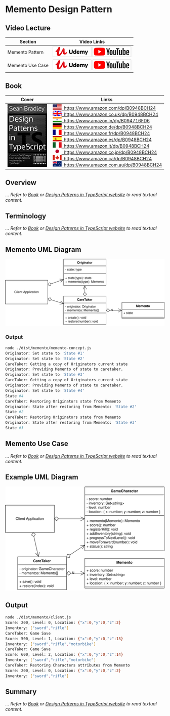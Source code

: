 # Memento Design Pattern

## Video Lecture

| Section           | Video Links                                                                                                                                                                                                          |
| ----------------- | -------------------------------------------------------------------------------------------------------------------------------------------------------------------------------------------------------------------- |
| Memento Pattern  | <a class="udemyVideoLink" href="https://www.udemy.com/course/design-patterns-typescript/learn/lecture/27133734/?referralCode=6384C079FB0A503DB9D9" target="_blank" title="Memento"><img src="../img/udemy_btn_sm.gif" alt="Memento"/></a>&nbsp;<a id="ytVideoLink" href="https://www.youtube.com/watch?v=A3K_cdkIpmQ&list=PLKWUX7aMnlELvv8bXquIgxXYyHH5SFlaP" target="_blank" title="Memento Pattern"><img src="../img/yt_btn_sm.gif" alt="Memento Pattern"/></a>   |
| Memento Use Case | <a class="udemyVideoLink" href="https://www.udemy.com/course/design-patterns-typescript/learn/lecture/27133736/?referralCode=6384C079FB0A503DB9D9" target="_blank" title="Memento Use Case"><img src="../img/udemy_btn_sm.gif" alt="Memento Use Case"/></a>&nbsp;<a id="ytVideoLink" href="https://www.youtube.com/watch?v=1DGRw1wzM_8&list=PLKWUX7aMnlELvv8bXquIgxXYyHH5SFlaP" target="_blank" title="Memento Use Case"><img src="../img/yt_btn_sm.gif" alt="Memento Use Case"/></a> |

## Book 

Cover | Links
-|-
![Design Patterns In TypeScript (ASIN : B0948BCH24)](../img/dp_typescript_125.jpg) | &nbsp;<a href="https://www.amazon.com/dp/B0948BCH24"><img src="../img/flag_us.gif">&nbsp; https://www.amazon.com/dp/B0948BCH24</a><br/>&nbsp;<a href="https://www.amazon.co.uk/dp/B0948BCH24"><img src="../img/flag_uk.gif">&nbsp; https://www.amazon.co.uk/dp/B0948BCH24</a><br/>&nbsp;<a href="https://www.amazon.in/dp/B094716FD6"><img src="../img/flag_in.gif">&nbsp; https://www.amazon.in/dp/B094716FD6</a><br/>&nbsp;<a href="https://www.amazon.de/dp/B0948BCH24"><img src="../img/flag_de.gif">&nbsp; https://www.amazon.de/dp/B0948BCH24</a><br/>&nbsp;<a href="https://www.amazon.fr/dp/B0948BCH24"><img src="../img/flag_fr.gif">&nbsp; https://www.amazon.fr/dp/B0948BCH24</a><br/>&nbsp;<a href="https://www.amazon.es/dp/B0948BCH24"><img src="../img/flag_es.gif">&nbsp; https://www.amazon.es/dp/B0948BCH24</a><br/>&nbsp;<a href="https://www.amazon.it/dp/B0948BCH24"><img src="../img/flag_it.gif">&nbsp; https://www.amazon.it/dp/B0948BCH24</a><br/>&nbsp;<a href="https://www.amazon.co.jp/dp/B0948BCH24"><img src="../img/flag_jp.gif">&nbsp; https://www.amazon.co.jp/dp/B0948BCH24</a><br/>&nbsp;<a href="https://www.amazon.ca/dp/B0948BCH24"><img src="../img/flag_ca.gif">&nbsp; https://www.amazon.ca/dp/B0948BCH24</a><br/>&nbsp;<a href="https://www.amazon.com.au/dp/B0948BCH24"><img src="../img/flag_au.gif">&nbsp; https://www.amazon.com.au/dp/B0948BCH24</a>

## Overview

_... Refer to [Book](https://www.amazon.com/dp/B0948BCH24) or [Design Patterns in TypeScript website](https://sbcode.net/typescript/) to read textual content._

## Terminology

_... Refer to [Book](https://www.amazon.com/dp/B0948BCH24) or [Design Patterns in TypeScript website](https://sbcode.net/typescript/) to read textual content._

## Memento UML Diagram

![Memento UML Diagram](../img/memento_concept.svg)

### Output

```bash
node ./dist/memento/memento-concept.js
Originator: Set state to 'State #1'
Originator: Set state to 'State #2'
CareTaker: Getting a copy of Originators current state
Originator: Providing Memento of state to caretaker.
Originator: Set state to 'State #3'
CareTaker: Getting a copy of Originators current state
Originator: Providing Memento of state to caretaker.
Originator: Set state to 'State #4'
State #4
CareTaker: Restoring Originators state from Memento
Originator: State after restoring from Memento: 'State #2'
State #2
CareTaker: Restoring Originators state from Memento
Originator: State after restoring from Memento: 'State #3'
State #3
```

## Memento Use Case

_... Refer to [Book](https://www.amazon.com/dp/B0948BCH24) or [Design Patterns in TypeScript website](https://sbcode.net/typescript/) to read textual content._

## Example UML Diagram

![Memento Use Case UML Diagram](../img/memento_example.svg)

## Output

```bash
node ./dist/memento/client.js
Score: 200, Level: 0, Location: {"x":0,"y":0,"z":2}
Inventory: ["sword","rifle"]
CareTaker: Game Save
Score: 500, Level: 1, Location: {"x":0,"y":0,"z":13}
Inventory: ["sword","rifle","motorbike"]
CareTaker: Game Save
Score: 600, Level: 2, Location: {"x":0,"y":0,"z":14}
Inventory: ["sword","rifle","motorbike"]
CareTaker: Restoring Characters attributes from Memento
Score: 200, Level: 0, Location: {"x":0,"y":0,"z":2}
Inventory: ["sword","rifle"]
```

## Summary

_... Refer to [Book](https://www.amazon.com/dp/B0948BCH24) or [Design Patterns in TypeScript website](https://sbcode.net/typescript/) to read textual content._
